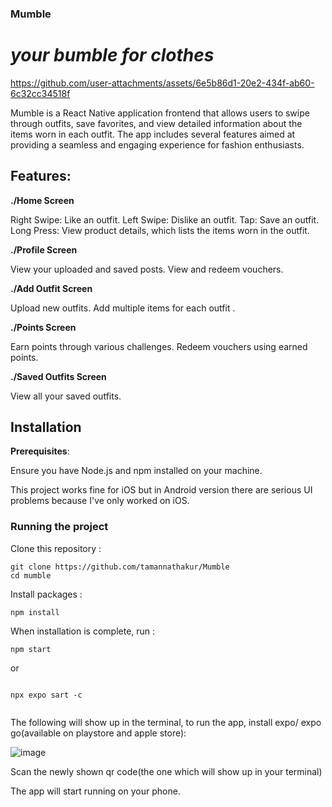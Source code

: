 ### Mumble
# _your bumble for clothes_ 

https://github.com/user-attachments/assets/6e5b86d1-20e2-434f-ab60-6c32cc34518f

Mumble is a React Native application frontend that allows users to swipe through outfits, save favorites, and view detailed information about the items worn in each outfit. The app includes several features aimed at providing a seamless and engaging experience for fashion enthusiasts.

## Features:

**./Home Screen**

Right Swipe: Like an outfit.
Left Swipe: Dislike an outfit.
Tap: Save an outfit.
Long Press: View product details, which lists the items worn in the outfit.

**./Profile Screen**

View your uploaded and saved posts.
View and redeem vouchers.

**./Add Outfit Screen**

Upload new outfits.
Add multiple items for each outfit .

**./Points Screen**

Earn points through various challenges.
Redeem vouchers using earned points.

**./Saved Outfits Screen**

View all your saved outfits.

## Installation

**Prerequisites**:

Ensure you have Node.js and npm installed on your machine.

This project works fine for iOS but in Android version there are serious UI problems because I've only worked on iOS.


### Running the project

Clone this repository :

```
git clone https://github.com/tamannathakur/Mumble
cd mumble
```

Install packages :

```
npm install
```

When installation is complete, run :

```
npm start 

```
or 

```

npx expo sart -c 


```
The following will show up in the terminal, to run the app, install expo/ expo go(available on playstore and apple store):

![image](https://github.com/user-attachments/assets/cfac0a52-ca92-4e2c-92f2-b28c968ac251)

Scan the newly shown qr code(the one which will show up in your terminal)

The app will start running on your phone.

